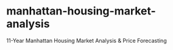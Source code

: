 # manhattan-housing-market-analysis
11-Year Manhattan Housing Market Analysis &amp; Price Forecasting
